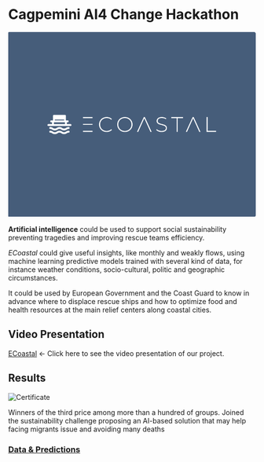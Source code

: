 # Cagpemini AI4 Change Hackathon

![ECoastal](https://github.com/FedericoRaimondi/me/blob/master/Capgemini_AI4Change_Hackathon/data%26predictions/ECOASTAL.PNG)

**Artificial intelligence** could be used to support social sustainability preventing tragedies and improving rescue teams efficiency.

_ECoastal_ could give useful insights, like monthly and weakly flows, using machine learning predictive models trained with several kind of data, for instance weather conditions, socio-cultural, politic and geographic circumstances.

It could be used by European Government and the Coast Guard to know in advance where to displace rescue ships and how to optimize food and health resources at the main relief centers along coastal cities.

## Video Presentation
[ECoastal](https://youtu.be/ZTP89K_19sY) <- Click here to see the video presentation of our project.

## Results
![Certificate](https://github.com/FedericoRaimondi/me/tree/master/Capgemini_AI4Change_Hackathon/AI4Change_Hackathon_Certificate.PNG)

Winners of the third price among more than a hundred of groups. Joined the sustainability challenge proposing an AI-based solution that may help facing migrants issue and avoiding many deaths

### [Data & Predictions](https://github.com/FedericoRaimondi/me/blob/master/Capgemini_AI4Change_Hackathon/data%26predictions)
